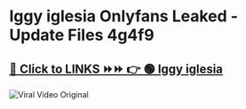 
 # Iggy iglesia Onlyfans Leaked - Update Files 4g4f9

## <h2><a href="https://clipsfans.com/Iggy_iglesia&ref=git">🔗 Click to LINKS ⏩⏩ 👉 🟢 Iggy iglesia </a></h2>

<a href="https://clipsfans.com/Iggy_iglesia&ref=git" rel="nofollow" data-target="animated-image.originalLink"><img src="https://i.ibb.co.com/xMMVF88/686577567.gif" alt="Viral Video Original" style="max-width: 100%; display: inline-block;" data-target="animated-image.originalImage"></a>

